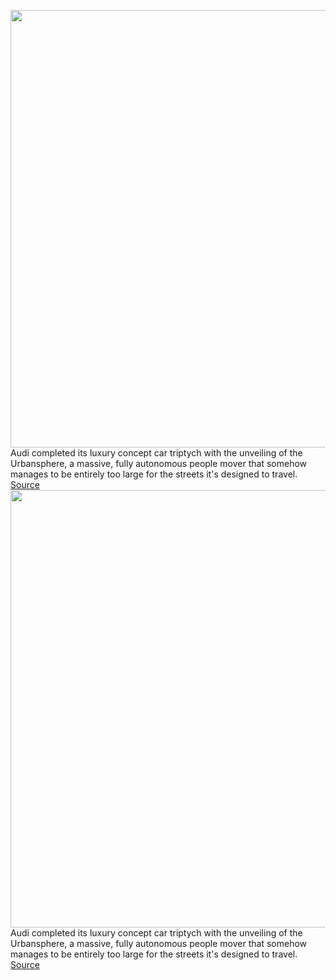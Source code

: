 <img src='https://cdn.vox-cdn.com/thumbor/sW29eA5TL9fGzlH6UMGNXtgSl0k=/0x0:4961x3720/1200x800/filters:focal(2085x1464:2877x2256)/cdn.vox-cdn.com/uploads/chorus_image/image/70765778/A221601_large.0.jpg' width='700px' /><br/>
Audi completed its luxury concept car triptych with the unveiling of the Urbansphere, a massive, fully autonomous people mover that somehow manages to be entirely too large for the streets it's designed to travel.
<a href='https://www.theverge.com/2022/4/19/23029320/audi-urbansphere-concept-electric-size-specs'> Source <a/><img src='https://cdn.vox-cdn.com/thumbor/sW29eA5TL9fGzlH6UMGNXtgSl0k=/0x0:4961x3720/1200x800/filters:focal(2085x1464:2877x2256)/cdn.vox-cdn.com/uploads/chorus_image/image/70765778/A221601_large.0.jpg' width='700px' /><br/>
Audi completed its luxury concept car triptych with the unveiling of the Urbansphere, a massive, fully autonomous people mover that somehow manages to be entirely too large for the streets it's designed to travel.
<a href='https://www.theverge.com/2022/4/19/23029320/audi-urbansphere-concept-electric-size-specs'> Source <a/>